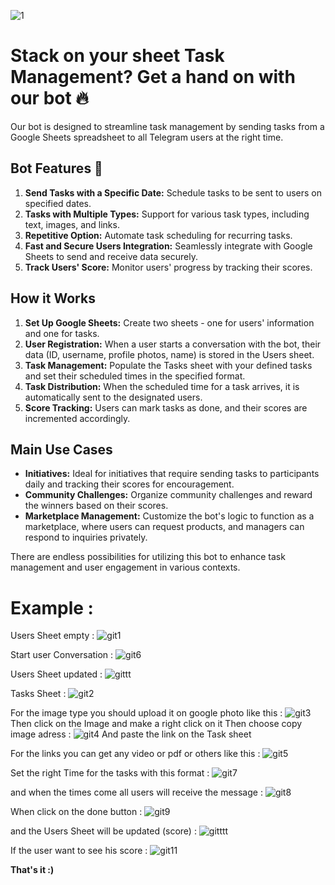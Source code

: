 ![1](https://github.com/HassanDev13/factory/assets/48941486/8304ba0b-af52-4d36-8fee-8dd95901aee4)

# Stack on your sheet Task Management? Get a hand on with our bot 🔥

Our bot is designed to streamline task management by sending tasks from a Google Sheets spreadsheet to all Telegram users at the right time.

## Bot Features 🤖

1) **Send Tasks with a Specific Date:** Schedule tasks to be sent to users on specified dates.
2) **Tasks with Multiple Types:** Support for various task types, including text, images, and links.
3) **Repetitive Option:** Automate task scheduling for recurring tasks.
4) **Fast and Secure Users Integration:** Seamlessly integrate with Google Sheets to send and receive data securely.
5) **Track Users' Score:** Monitor users' progress by tracking their scores.

## How it Works

1. **Set Up Google Sheets:** Create two sheets - one for users' information and one for tasks.
2. **User Registration:** When a user starts a conversation with the bot, their data (ID, username, profile photos, name) is stored in the Users sheet.
3. **Task Management:** Populate the Tasks sheet with your defined tasks and set their scheduled times in the specified format.
4. **Task Distribution:** When the scheduled time for a task arrives, it is automatically sent to the designated users.
5. **Score Tracking:** Users can mark tasks as done, and their scores are incremented accordingly.

## Main Use Cases

- **Initiatives:** Ideal for initiatives that require sending tasks to participants daily and tracking their scores for encouragement.
- **Community Challenges:** Organize community challenges and reward the winners based on their scores.
- **Marketplace Management:** Customize the bot's logic to function as a marketplace, where users can request products, and managers can respond to inquiries privately.

There are endless possibilities for utilizing this bot to enhance task management and user engagement in various contexts.

# Example :

Users Sheet empty : ![git1](https://github.com/Abdessamed2002/sheet-bot/assets/157251900/a2d7fcf4-ad34-4481-a5ff-3878ffc3ab4a)

Start user Conversation : ![git6](https://github.com/Abdessamed2002/sheet-bot/assets/157251900/da302472-3650-410f-83de-97584372bf80)

Users Sheet updated : ![gittt](https://github.com/Abdessamed2002/sheet-bot/assets/157251900/c87a0b05-bfb3-4e35-bf46-957d72ac4368)

Tasks Sheet : ![git2](https://github.com/Abdessamed2002/sheet-bot/assets/157251900/093d3465-c34d-4b68-940e-7836a81e8e94)

For the image type you should upload it on google photo like this : ![git3](https://github.com/Abdessamed2002/sheet-bot/assets/157251900/088e621e-7554-4c96-9ea0-c550e2f9b5fd)
Then click on the Image and make a right click on it Then choose copy image adress : ![git4](https://github.com/Abdessamed2002/sheet-bot/assets/157251900/2760a70b-af9d-4f78-83d1-a1b326de61c9)
And paste the link on the Task sheet

For the links you can get any video or pdf or others like this : ![git5](https://github.com/Abdessamed2002/sheet-bot/assets/157251900/84ea80e8-c253-4090-867c-79157a36fe0e)

Set the right Time for the tasks with this format : ![git7](https://github.com/Abdessamed2002/sheet-bot/assets/157251900/9ca977f0-5168-4a50-925f-5875dfb30618)

and when the times come all users will receive the message : ![git8](https://github.com/Abdessamed2002/sheet-bot/assets/157251900/dffaab75-cc2a-4db9-b7f1-9203a3d86e2b)

When click on the done button : ![git9](https://github.com/Abdessamed2002/sheet-bot/assets/157251900/711fd0ea-f864-43a3-b747-77f7366766ec)

and the Users Sheet will be updated (score) : ![gitttt](https://github.com/Abdessamed2002/sheet-bot/assets/157251900/ba9096d2-2fce-4b75-8ce7-c8904344d67a)

If the user want to see his score : ![git11](https://github.com/Abdessamed2002/sheet-bot/assets/157251900/48f84c65-e054-40fd-929f-8d6b721f09ab)

**That's it :)**







